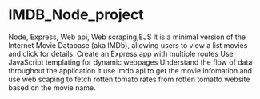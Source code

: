 # IMDB_Node_project
Node, Express, Web api, Web scraping,EJS
 it is  a minimal version of the Internet Movie Database (aka IMDb), allowing users to view a list movies and click for details.
Create an Express app with multiple routes
Use JavaScript templating for dynamic webpages
Understand the flow of data throughout the application
it use imdb api to get the movie infomation and use web scaping to fetch rotten tomato rates from rotten tomatto website based on the movie
name.
